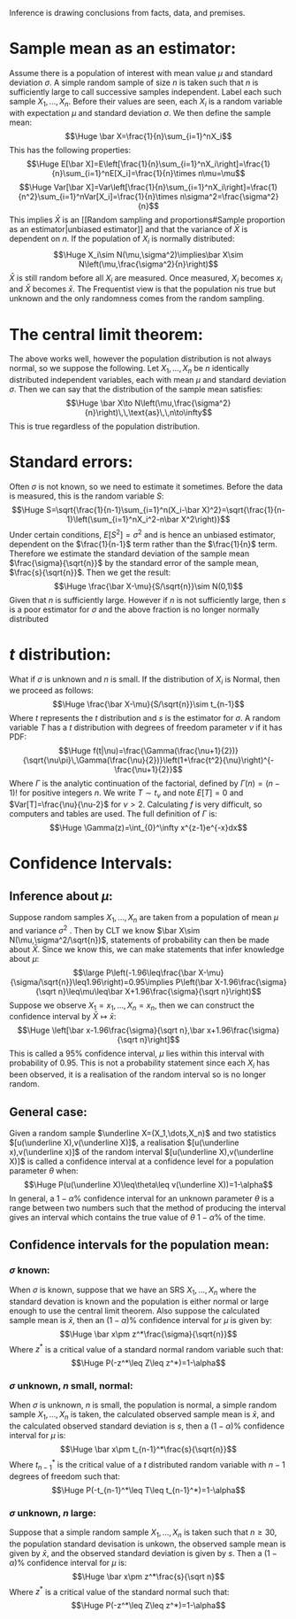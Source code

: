 Inference is drawing conclusions from facts, data, and premises.

# Sample mean as an estimator:

Assume there is a population of interest with mean value $\mu$ and standard deviation $\sigma$. A simple random sample of size $n$ is taken such that $n$ is sufficiently large to call successive samples independent. Label each such sample $X_1,\dots,X_n$. Before their values are seen, each $X_i$ is a random variable with expectation $\mu$ and standard deviation $\sigma$. We then define the sample mean:$$\Huge \bar X=\frac{1}{n}\sum_{i=1}^nX_i$$This has the following properties:$$\Huge E[\bar X]=E\left[\frac{1}{n}\sum_{i=1}^nX_i\right]=\frac{1}{n}\sum_{i=1}^nE[X_i]=\frac{1}{n}\times n\mu=\mu$$$$\Huge Var[\bar X]=Var\left[\frac{1}{n}\sum_{i=1}^nX_i\right]=\frac{1}{n^2}\sum_{i=1}^nVar[X_i]=\frac{1}{n}\times n\sigma^2=\frac{\sigma^2}{n}$$This implies $\bar X$ is an [[Random sampling and proportions#Sample proportion as an estimator|unbiased estimator]] and that the variance of $\bar X$ is dependent on $n$. If the population of $X_i$ is normally distributed: $$\Huge X_i\sim N(\mu,\sigma^2)\implies\bar X\sim N\left(\mu,\frac{\sigma^2}{n}\right)$$$\bar X$ is still random before all $X_i$ are measured. Once measured, $X_i$ becomes $x_i$ and $\bar X$ becomes $\bar x$. The Frequentist view is that the population nis true but unknown and the only randomness comes from the random sampling. 

# The central limit theorem:

The above works well, however the population distribution is not always normal, so we suppose the following. Let $X_1,\dots,X_n$ be $n$ identically distributed independent variables, each with mean $\mu$ and standard deviation $\sigma$. Then we can say that the distribution of the sample mean satisfies:$$\Huge \bar X\to N\left(\mu,\frac{\sigma^2}{n}\right)\,\,\text{as}\,\,n\to\infty$$This is true regardless of the population distribution. 

# Standard errors:

Often $\sigma$ is not known, so we need to estimate it sometimes. Before the data is measured, this is the random variable $S$:$$\Huge S=\sqrt{\frac{1}{n-1}\sum_{i=1}^n(X_i-\bar X)^2}=\sqrt{\frac{1}{n-1}\left(\sum_{i=1}^nX_i^2-n\bar X^2\right)}$$Under certain conditions, $E[S^2]=\sigma^2$ and is hence an unbiased estimator, dependent on the $\frac{1}{n-1}$ term rather than the $\frac{1}{n}$ term. Therefore we estimate the standard deviation of the sample mean $\frac{\sigma}{\sqrt{n}}$ by the standard error of the sample mean, $\frac{s}{\sqrt{n}}$. Then we get the result:$$\Huge \frac{\bar X-\mu}{S/\sqrt{n}}\sim N(0,1)$$Given that $n$ is sufficiently large. However if $n$ is not sufficiently large, then $s$ is a poor estimator for $\sigma$ and the above fraction is no longer normally distributed

# $t$ distribution:

What if $\sigma$ is unknown and $n$ is small. If the distribution of $X_i$ is Normal, then we proceed as follows:$$\Huge \frac{\bar X-\mu}{S/\sqrt{n}}\sim t_{n-1}$$Where $t$ represents the $t$ distribution and $s$ is the estimator for $\sigma$. A random variable $T$ has a $t$ distribution with degrees of freedom parameter $\nu$ if it has PDF:$$\Huge f(t|\nu)=\frac{\Gamma(\frac{\nu+1}{2})}{\sqrt{\nu\pi}\,\Gamma(\frac{\nu}{2})}\left(1+\frac{t^2}{\nu}\right)^{-\frac{\nu+1}{2}}$$Where $\Gamma$ is the analytic continuation of the factorial, defined by $\Gamma(n)=(n-1)!$ for positive integers $n$. We write $T\sim t_\nu$ and note $E[T]=0$ and $Var[T]=\frac{\nu}{\nu-2}$ for $\nu>2$. Calculating $f$ is very difficult, so computers and tables are used. The full definition of $\Gamma$ is:$$\Huge \Gamma(z)=\int_{0}^\infty x^{z-1}e^{-x}dx$$

# Confidence Intervals:

## Inference about $\mu$:
Suppose random samples $X_1,\dots,X_n$ are taken from a population of mean $\mu$ and variance $\sigma^2$ . Then by CLT we know $\bar X\sim N(\mu,\sigma^2/\sqrt{n})$, statements of probability can then be made about $\bar X$. Since we know this, we can make statements that infer knowledge about $\mu$:$$\large P\left(-1.96\leq\frac{\bar X-\mu}{\sigma/\sqrt{n}}\leq1.96\right)=0.95\implies P\left(\bar X-1.96\frac{\sigma}{\sqrt n}\leq\mu\leq\bar X+1.96\frac{\sigma}{\sqrt n}\right)$$
Suppose we observe $X_1=x_1,\dots, X_n=x_n$, then we can construct the confidence interval by $\bar X\mapsto\bar x$:$$\Huge \left[\bar x-1.96\frac{\sigma}{\sqrt n},\bar x+1.96\frac{\sigma}{\sqrt n}\right]$$This is called a $95$% confidence interval, $\mu$ lies within this interval with probability of $0.95$. This is not a probability statement since each $X_i$ has been observed, it is a realisation of the random interval so is no longer random.

## General case:
Given a random sample $\underline X=(X_1,\dots,X_n)$ and two statistics $[u(\underline X),v(\underline X)]$, a realisation $[u(\underline x),v(\underline x)]$ of the random interval $[u(\underline X),v(\underline X)]$ is called a confidence interval at a confidence level for a population parameter $\theta$ when:$$\Huge P(u(\underline X)\leq\theta\leq v(\underline X))=1-\alpha$$In general, a $1-\alpha$% confidence interval for an unknown parameter $\theta$ is a range between two numbers such that the method of producing the interval gives an interval which contains the true value of $\theta$ $1-\alpha$% of the time.

## Confidence intervals for the population mean:

### $\sigma$  known:
When $\sigma$ is known, suppose that we have an SRS $X_1,\dots,X_n$ where the standard devation is known and the population is either normal or large enough to use the central limit theorem. Also suppose the calculated sample mean is $\bar x$, then an $(1-\alpha)$% confidence interval for $\mu$ is given by:$$\Huge \bar x\pm z^*\frac{\sigma}{\sqrt{n}}$$Where $z^*$ is a critical value of a standard normal random variable such that:$$\Huge P(-z^*\leq Z\leq z^*)=1-\alpha$$

### $\sigma$ unknown, $n$ small, normal:
When $\sigma$ is unknown, $n$ is small, the population is normal, a simple random sample $X_1,\dots,X_n$ is taken, the calculated observed sample mean is $\bar x$, and the calculated observed standard deviation is  $s$, then a $(1-\alpha)$% confidence interval for $\mu$ is:$$\Huge \bar x\pm t_{n-1}^*\frac{s}{\sqrt{n}}$$Where $t_{n-1}^*$ is the critical value of a $t$ distributed random variable with $n-1$ degrees of freedom such that:$$\Huge P(-t_{n-1}^*\leq T\leq t_{n-1}^*)=1-\alpha$$
### $\sigma$ unknown, $n$ large:
Suppose that a simple random sample $X_1,\dots,X_n$ is taken such that $n\geq30$, the population standard devisation is unkown, the observed sample mean is given by $\bar x$, and the observed standard deviation is given by $s$. Then a $(1-\alpha)$% confidence interval for $\mu$ is:$$\Huge \bar x\pm z^*\frac{s}{\sqrt n}$$Where $z^*$ is a critical value of the standard normal such that:$$\Huge P(-z^*\leq Z\leq z^*)=1-\alpha$$